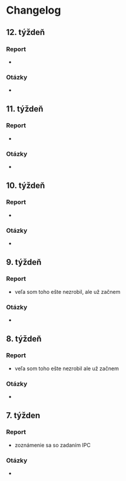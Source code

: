 # Changelog

## 12. týždeň
### Report
- 
### Otázky
- 

## 11. týždeň
### Report
- 
### Otázky
- 

## 10. týždeň
### Report
- 
### Otázky
- 

## 9. týždeň
### Report
- veľa som toho ešte nezrobil, ale už začnem
### Otázky
- 

## 8. týždeň
### Report 
- veľa som toho ešte nezrobil ale už začnem
### Otázky
- 

## 7. týžden
### Report
- zoznámenie sa so zadaním IPC
### Otázky
-